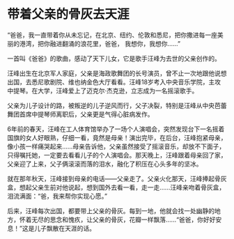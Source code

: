# 带着父亲的骨灰去天涯

“爸爸，我一直带着你从未忘记，在北京、纽约、伦敦和悉尼，把你撒进每一座美丽的港湾，把你融进翻涌的浪花里，爸爸， 我想你，我想你……” 

一首叫《爸爸》的歌曲，感动了天下儿女，它是歌手汪峰为去世的父亲创作的。 

汪峰出生在北京军人家庭，父亲是海政歌舞团的长号演员，曾不止一次地跟他说想出国，去悉尼歌剧院、维也纳金色大厅看看。汪峰18岁考入中央音乐学院，主攻中提琴。在大学，汪峰爱上了迈克尔·杰克逊，立志成为一名摇滚歌手。 

父亲为儿子设计的路，被叛逆的儿子逆风而行，父子决裂，特别是汪峰从中央芭蕾舞团首席中提琴师离职后，父亲更是气得心脏病发作。 

6年前的春天，汪峰在工人体育馆举办了一场个人演唱会，突然发现台下一名摇着国旗的女人好眼熟，仔细一看，竟然是母亲！演出完毕，在后台，汪峰抱紧母亲，像小孩一样痛哭起来……母亲告诉他，父亲虽然接受了摇滚音乐，却放不下面子，只得嘱托她，一定要去看看儿子的个人演唱会。那天晚上，汪峰跟着母亲回了家，父亲迎了上来，父子俩滚滚而落的泪水，融化了积压在心头多年的坚冰。 

就在那年秋天，汪峰接到母亲的电话——父亲走了。父亲火化那天，汪峰捧起骨灰盒，想起父亲生前对他说起，想到国外去看一看，走一走……汪峰亲吻着骨灰盒，泪流满面：“爸，我来帮你实现心愿。” 

后来，汪峰每次出国，都要带上父亲的骨灰。每到一地，他就会找一处幽静的地方，怀着无尽的思念和愧疚，让父亲的骨灰，花瓣一样飘落……“爸爸，你好好安息！”这是儿子飘散在天涯的话。